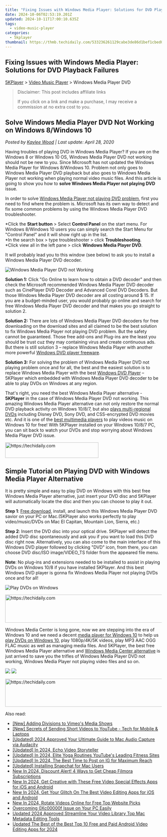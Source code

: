 ```yaml
---
title: "Fixing Issues with Windows Media Player: Solutions for DVD Playback Failures"
date: 2024-10-06T02:53:19.201Z
updated: 2024-10-11T17:00:10.635Z
tags:
  - video-music-player
categories:
  - 5kplayer
thumbnail: https://thmb.techidaily.com/533236261129cabe3de86d1bef1cbed00a9ea2770d693fc8e5825a129a9010b9.JPG
---
```


## Fixing Issues with Windows Media Player: Solutions for DVD Playback Failures

[5KPlayer](https://tools.techidaily.com/5kplayer/products/) \> [Video Music Player](https://tools.techidaily.com/5kplayer/video-music-player/) \> Windows Media Player DVD

>  Disclaimer: This post includes affiliate links
>
>  If you click on a link and make a purchase, I may receive a commission at no extra cost to you.
>

## Solve Windows Media Player DVD Not Working on Windows 8/Windows 10

 _Posted by [Kaylee Wood](https://www.quora.com/profile/Amanda-Hu-21) | Last update: April 28, 2020_

Having troubles of playing DVD in Windows Media Player? If you are on the Windows 8 or Windows 10 OS, Windows Media Player DVD not working should not be new to you. Since Microsoft has not updated the Windows Media Player for Windows 8/Windows 10\. Problem not only goes to Windows Media Player DVD playback but also goes to Windows Media Player not working when playing normal video music files. And this article is going to show you how to **solve Windows Media Player not playing DVD** issue. 

In order to solve [Windows Media Player not playing DVD problem](https://tools.techidaily.com/5kplayer/video-music-player/), first you need to find where the problem is. Microsoft has its own way to detect and fix some common problems by using the Windows Media Player DVD troubleshooter. 

\*Click the **Start button** \> Select **Control Panel** on the start menu. For Windows 8/Windows 10 users you can simply search the Start Menu for "Control Panel" and it will show right up in the list.   
 \*In the search box > type troubleshooter > click **Troubleshooting**.   
 \*Click view all in the left pane > click **Windows Media Player DVD**.

It will probably lead you to this window (see below) to ask you to install a Windows Media Player DVD decoder. 

![Windows Media Player DVD not Working](https://www.5kplayer.com/video-music-player/img/wmp-dvd.jpg) 

**Solution 1:** Click "Go Online to learn how to obtain a DVD decoder" and then check the Microsoft recommended Windows Media Player DVD decoder such as CinePlayer DVD Decoder and Advanced Corel DVD Decoders. But those Windows Media Player DVD decoder are all costing around $ 15\. If you are a budget-minded user, you would probably go online and search for free Windows Media Player DVD decoder and that makes you go straight to solution 2\. 

**Solution 2:** There are lots of Windows Media Player DVD decoders for free downloading on the download sites and all claimed to be the best solution to fix Windows Media Player not playing DVD problem. But the safety cannot be guaranteed. Those free add-ons and Plug-ins are the least you should be trust cuz they may containing virus and create continuous ads. But there is still solution 3 – replace Windows Media Player with another more powerful [Windows DVD player freeware](https://tools.techidaily.com/5kplayer/video-music-player/). 

**Solution 3:** For solving the problem of Windows Media Player DVD not playing problem once and for all, the best and the easiest solution is to replace Windows Media Player with the best [Windows DVD Player](https://tools.techidaily.com/5kplayer/video-music-player/) – 5KPlayer which embedded with Windows Media Player DVD decoder to be able to play DVDs on Windows at any region.

That's right, you need the best Windows Media Player alternative - **5KPlayer** in the case of Windows Media Player DVD not working. This amazing Windows Media Player alternative can not only restore the normal DVD playback activity on Windows 10/8/7, but also [plays multi-regional DVDs](https://tools.techidaily.com/5kplayer/video-music-player/) including Disney DVD, Sony DVD, and CSS-encrypted DVD movies etc. And it is one of the [best multimedia players](https://tools.techidaily.com/5kplayer/video-music-player/) to play videos music on Windows 10 for free! With 5KPlayer installed on your Windows 10/8/7 PC, you can sit back to watch your DVDs and stop worrying about Windows Media Player DVD issue. 

<!-- affiliate ads begin -->
<a href="https://25home.pxf.io/c/5597632/2148642/16836" target="_top" id="2148642">
  <img src="//a.impactradius-go.com/display-ad/16836-2148642" border="0" alt="https://techidaily.com" width="300" height="50"/>
</a>
<img height="0" width="0" src="https://25home.pxf.io/i/5597632/2148642/16836" style="position:absolute;visibility:hidden;" border="0" />
<!-- affiliate ads end -->

## Simple Tutorial on Playing DVD with Windows Media Player Alternative

It is pretty simple and easy to play DVD on Windows with this best free Windows Media Player alternative, just insert your DVD disc and 5KPlayer will automatically locate the disc and then you can choose to play it out. 

**Step 1**: [Free download](https://tools.techidaily.com/5kplayer/products/), install, and launch this Windows Media Player DVD savior on your PC or Mac.(5KPlayer also works perfectly to play video/music/DVDs on Mac El Capitan, Mountain Lion, Sierra, etc.)

**Step 2**: Insert the DVD disc into your optical drive. 5KPlayer will detect the added DVD disc spontaneously and ask you if you want to load this DVD disc right now. Alternatively, you can also come to the main interface of this Windows DVD player followed by clicking "DVD" icon, from there, you can choose DVD disc/ISO image/VIDEO\_TS folder from the appeared file menu.

**Note**: No plug-ins and extensions needed to be installed to assist in playing DVDs on Windows 10/8 if you have installed 5KPlayer. And this best Windows DVD player is gonna fix Windows Media Player not playing DVDs once and for all! 

![Play DVDs on Windows](https://www.5kplayer.com/video-music-player/img/dvd-player.jpg) 

<!-- affiliate ads begin -->
<a href="https://aligracehair.sjv.io/c/5597632/1868499/19272" target="_top" id="1868499">
  <img src="//a.impactradius-go.com/display-ad/19272-1868499" border="0" alt="https://techidaily.com" width="728" height="90"/>
</a>
<img height="0" width="0" src="https://aligracehair.sjv.io/i/5597632/1868499/19272" style="position:absolute;visibility:hidden;" border="0" />
<!-- affiliate ads end -->

Windows Media Center is long gone, now we are stepping into the era of Windows 10 and we need a decent [media player for Windows 10](https://tools.techidaily.com/5kplayer/video-music-player/) to help us [play DVDs on Windows 10](https://tools.techidaily.com/5kplayer/video-music-player/), play 1080p/4K/5K videos, play MP3 AAC OGG FLAC music as well as managing media files. And 5KPlayer, the best free Windows Media Player alternative and [Windows Media Center alternative](https://tools.techidaily.com/5kplayer/video-music-player/) is just arrived to save you the trifles of Windows Media Player DVD not working, Windows Media Player not playing video files and so on.

[![](https://www.5kplayer.com/video-music-player/../button/freedownbackwin.png)](https://tools.techidaily.com/5kplayer/products/) [![](https://www.5kplayer.com/video-music-player/../button/freedownbackmac.png)](https://tools.techidaily.com/5kplayer/products/)

<!-- affiliate ads begin -->
<a href="https://appsumo.8odi.net/c/5597632/2100541/7443" target="_top" id="2100541">
  <img src="//a.impactradius-go.com/display-ad/7443-2100541" border="0" alt="https://techidaily.com" width="728" height="90"/>
</a>
<img height="0" width="0" src="https://appsumo.8odi.net/i/5597632/2100541/7443" style="position:absolute;visibility:hidden;" border="0" />
<!-- affiliate ads end -->

<ins class="adsbygoogle"
     style="display:block"
     data-ad-format="autorelaxed"
     data-ad-client="ca-pub-7571918770474297"
     data-ad-slot="1223367746"></ins>

<ins class="adsbygoogle"
     style="display:block"
     data-ad-client="ca-pub-7571918770474297"
     data-ad-slot="8358498916"
     data-ad-format="auto"
     data-full-width-responsive="true"></ins>

<span class="atpl-alsoreadstyle">Also read:</span>
<div><ul>
<li><a href="https://vimeo-videos.techidaily.com/new-adding-divisions-to-vimeos-media-shows/"><u>[New] Adding Divisions to Vimeo's Media Shows</u></a></li>
<li><a href="https://youtube-zero.techidaily.com/ecrets-of-sending-short-videos-to-youtube-tech-for-mobile-and-laptops/"><u>[New] Secrets of Sending Short Videos to YouTube - Tech for Mobile & Laptops</u></a></li>
<li><a href="https://screen-capture.techidaily.com/updated-2024-approved-your-ultimate-guide-to-mac-audio-capture-via-audacity/"><u>[Updated] 2024 Approved Your Ultimate Guide to Mac Audio Capture via Audacity</u></a></li>
<li><a href="https://youtube-docs.techidaily.com/ed-in-2024-echo-video-storyteller/"><u>[Updated] In 2024, Echo Video Storyteller</u></a></li>
<li><a href="https://facebook-record-videos.techidaily.com/updated-in-2024-elite-yoga-routines-youtubes-leading-fitness-sites/"><u>[Updated] In 2024, Elite Yoga Routines YouTube's Leading Fitness Sites</u></a></li>
<li><a href="https://instagram-videos.techidaily.com/updated-in-2024-the-best-time-to-post-on-ig-for-maximum-reach/"><u>[Updated] In 2024, The Best Time to Post on IG for Maximum Reach</u></a></li>
<li><a href="https://snapchat-videos.techidaily.com/updated-installing-snapchat-for-mac-users/"><u>[Updated] Installing Snapchat for Mac Users</u></a></li>
<li><a href="https://video-ai-editor.techidaily.com/new-in-2024-discount-alert-4-ways-to-get-cheap-filmora-subscriptions/"><u>New In 2024, Discount Alert! 4 Ways to Get Cheap Filmora Subscriptions</u></a></li>
<li><a href="https://video-ai-editor.techidaily.com/new-in-2024-get-creative-with-these-free-video-special-effects-apps-for-ios-and-android/"><u>New In 2024, Get Creative with These Free Video Special Effects Apps for iOS and Android</u></a></li>
<li><a href="https://video-ai-editor.techidaily.com/new-in-2024-get-your-glitch-on-the-best-video-editing-apps-for-ios-and-android/"><u>New In 2024, Get Your Glitch On The Best Video Editing Apps for iOS and Android</u></a></li>
<li><a href="https://video-ai-editor.techidaily.com/new-in-2024-rotate-videos-online-for-free-top-website-picks/"><u>New In 2024, Rotate Videos Online for Free Top Website Picks</u></a></li>
<li><a href="https://windows11.techidaily.com/overcoming-0xc00000f-issue-on-your-pc-easily/"><u>Overcoming 0Xc00000f Issue on Your PC Easily</u></a></li>
<li><a href="https://video-ai-editor.techidaily.com/updated-2024-approved-streamline-your-video-library-top-mac-metadata-editing-tools/"><u>Updated 2024 Approved Streamline Your Video Library Top Mac Metadata Editing Tools</u></a></li>
<li><a href="https://video-ai-editor.techidaily.com/updated-the-best-of-the-best-top-10-free-and-paid-android-video-editing-apps-for-2024/"><u>Updated The Best of the Best Top 10 Free and Paid Android Video Editing Apps for 2024</u></a></li>
</ul></div>

